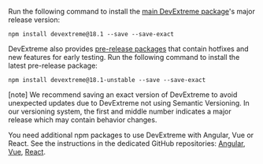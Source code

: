 Run the following command to install the [main DevExtreme package](https://www.npmjs.com/package/devextreme)'s major release version:

    npm install devextreme@18.1 --save --save-exact

DevExtreme also provides [pre-release packages](https://github.com/DevExpress/DevExtreme/releases) that contain hotfixes and new features for early testing. Run the following command to install the latest pre-release package:

    npm install devextreme@18.1-unstable --save --save-exact

[note] We recommend saving an exact version of DevExtreme to avoid unexpected updates due to DevExtreme not using Semantic Versioning. In our versioning system, the first and middle number indicates a major release which may contain behavior changes.

You need additional npm packages to use DevExtreme with Angular, Vue or React. See the instructions in the dedicated GitHub repositories: [Angular](https://github.com/DevExpress/devextreme-angular#add-to-existing-app), [Vue](https://github.com/DevExpress/devextreme-vue#install-devextreme), [React](https://github.com/DevExpress/devextreme-react#install-devextreme).
